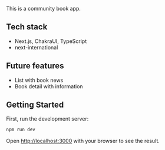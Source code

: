 This is a community book app.

## Tech stack

- Next.js, ChakraUI, TypeScript
- next-international

## Future features

- List with book news
- Book detail with information

## Getting Started

First, run the development server:

```bash
npm run dev
```

Open [http://localhost:3000](http://localhost:3000) with your browser to see the result.

